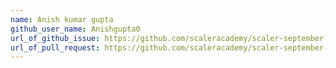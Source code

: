 ```yaml
---
name: Anish kumar gupta
github_user_name: Anishgupta0
url_of_github_issue: https://github.com/scaleracademy/scaler-september-open-source-challenge/issues/119
url_of_pull_request: https://github.com/scaleracademy/scaler-september-open-source-challenge/pull/567
---
```

